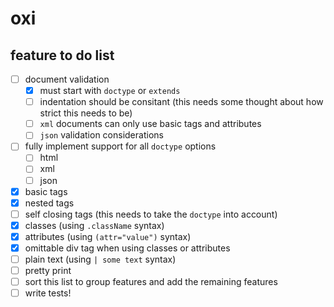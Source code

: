 # oxi

## feature to do list

  - [ ] document validation
    - [x] must start with ```doctype``` or ```extends```
    - [ ] indentation should be consitant (this needs some thought about how strict this needs to be)
    - [ ] ```xml``` documents can only use basic tags and attributes
    - [ ] ```json``` validation considerations
  - [ ] fully implement support for all ```doctype``` options
     - [ ] html
     - [ ] xml
     - [ ] json
  - [x] basic tags
  - [x] nested tags
  - [ ] self closing tags (this needs to take the ```doctype``` into account)
  - [x] classes (using ```.className``` syntax)
  - [x] attributes (using ```(attr="value")``` syntax)
  - [x] omittable div tag when using classes or attributes
  - [ ] plain text (using ```| some text``` syntax)
  - [ ] pretty print
  - [ ] sort this list to group features and add the remaining features
  - [ ] write tests!
